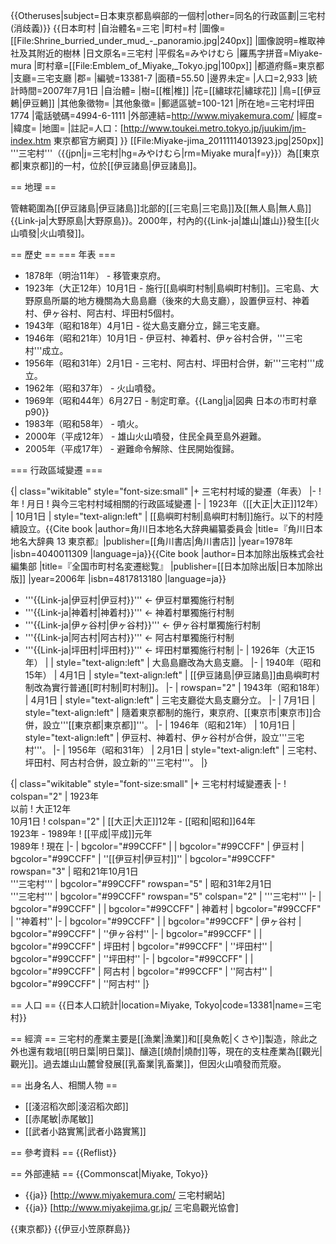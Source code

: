{{Otheruses|subject=日本東京都島嶼部的一個村|other=同名的行政區劃|三宅村 (消歧義)}}
{{日本町村
|自治體名=三宅
|町村=村
|圖像=[[File:Shrine_burried_under_mud_-_panoramio.jpg|240px]]
|圖像說明=椎取神社及其附近的樹林
|日文原名=三宅村
|平假名=みやけむら
|羅馬字拼音=Miyake-mura
|町村章=[[File:Emblem_of_Miyake,_Tokyo.jpg|100px]]
|都道府縣=東京都
|支廳=三宅支廳
|郡=
|編號=13381-7
|面積=55.50
|邊界未定=
|人口=2,933
|統計時間=2007年7月1日
|自治體=
|樹=[[椎|椎]]
|花=[[繡球花|繡球花]]
|鳥=[[伊豆鶇|伊豆鶇]]
|其他象徵物=
|其他象徵=
|郵遞區號=100-121
|所在地=三宅村坪田1774
|電話號碼=4994-6-1111
|外部連結=http://www.miyakemura.com/
|經度=
|緯度=
|地圖=
|註記=人口：[http://www.toukei.metro.tokyo.jp/juukim/jm-index.htm 東京都官方網頁]
}}
[[File:Miyake-jima_20111114013923.jpg|250px]]
'''三宅村'''（{{jpn|j=三宅村|hg=みやけむら|rm=Miyake mura|f=y}}）為[[東京都|東京都]]的一村，位於[[伊豆諸島|伊豆諸島]]。

== 地理 ==

管轄範圍為[[伊豆諸島|伊豆諸島]]北部的[[三宅島|三宅島]]及[[無人島|無人島]]{{Link-ja|大野原島|大野原島}}。2000年，村內的{{Link-ja|雄山|雄山}}發生[[火山噴發|火山噴發]]。

== 歷史 ==
=== 年表 ===
* 1878年（明治11年） - 移管東京府。
* 1923年（大正12年）10月1日 - 施行[[島嶼町村制|島嶼町村制]]。三宅島、大野原島所屬的地方機關為大島島廳（後來的大島支廳），設置伊豆村、神着村、伊ヶ谷村、阿古村、坪田村5個村。
* 1943年（昭和18年）4月1日 - 從大島支廳分立，歸三宅支廳。
* 1946年（昭和21年）10月1日 - 伊豆村、神着村、伊ヶ谷村合併，'''三宅村'''成立。
* 1956年（昭和31年）2月1日 - 三宅村、阿古村、坪田村合併，新'''三宅村'''成立。
* 1962年（昭和37年） - 火山噴發。
* 1969年（昭和44年）6月27日 - 制定町章。<ref>{{Lang|ja|図典 日本の市町村章 p90}}</ref>
* 1983年（昭和58年） - 噴火。
* 2000年（平成12年） - 雄山火山噴發，住民全員至島外避難。
* 2005年（平成17年） - 避難命令解除、住民開始復歸。

=== 行政區域變遷 ===

{| class="wikitable" style="font-size:small"
|+ 三宅村村域的變遷（年表）
|-
! 年
! 月日
! 與今三宅村村域相關的行政區域變遷
|-
| 1923年（[[大正|大正]]12年）
| 10月1日
| style="text-align:left" | [[島嶼町村制|島嶼町村制]]施行。以下的村陸續設立。<ref>{{Cite book |author=角川日本地名大辞典編纂委員会 |title=『角川日本地名大辞典 13 東京都』|publisher=[[角川書店|角川書店]] |year=1978年 |isbn=4040011309 |language=ja}}</ref><ref>{{Cite book |author=日本加除出版株式会社編集部 |title=『全国市町村名変遷総覧』 |publisher=[[日本加除出版|日本加除出版]] |year=2006年 |isbn=4817813180 |language=ja}}</ref>
* '''{{Link-ja|伊豆村|伊豆村}}''' ← 伊豆村單獨施行村制
* '''{{Link-ja|神着村|神着村}}''' ← 神着村單獨施行村制
* '''{{Link-ja|伊ヶ谷村|伊ヶ谷村}}''' ← 伊ヶ谷村單獨施行村制
* '''{{Link-ja|阿古村|阿古村}}''' ← 阿古村單獨施行村制
* '''{{Link-ja|坪田村|坪田村}}''' ← 坪田村單獨施行村制
|-
| 1926年（大正15年）
|
| style="text-align:left" | 大島島廳改為大島支廳。
|-
| 1940年（昭和15年）
| 4月1日
| style="text-align:left" | [[伊豆諸島|伊豆諸島]]由島嶼町村制改為實行普通[[町村制|町村制]]。
|-
| rowspan="2" | 1943年（昭和18年）
| 4月1日
| style="text-align:left" | 三宅支廳從大島支廳分立。
|-
| 7月1日
| style="text-align:left" | 隨着東京都制的施行，東京府、[[東京市|東京市]]合併，設立'''[[東京都|東京都]]'''。
|-
| 1946年（昭和21年）
| 10月1日
| style="text-align:left" | 伊豆村、神着村、伊ヶ谷村が合併，設立'''三宅村'''。
|-
| 1956年（昭和31年）
| 2月1日 
| style="text-align:left" | 三宅村、坪田村、阿古村合併，設立新的'''三宅村'''。
|}

{| class="wikitable" style="font-size:small"
|+ 三宅村村域變遷表
|-
! colspan="2" | 1923年<br />以前
! 大正12年<br />10月1日
! colspan="2" | [[大正|大正]]12年 - [[昭和|昭和]]64年<br/>1923年 - 1989年
! [[平成|平成]]元年<br/>1989年
! 現在
|-
| bgcolor="#99CCFF" |
| bgcolor="#99CCFF" | 伊豆村
| bgcolor="#99CCFF" | ''[[伊豆村|伊豆村]]''
| bgcolor="#99CCFF" rowspan="3" | 昭和21年10月1日<br />'''三宅村'''
| bgcolor="#99CCFF" rowspan="5" | 昭和31年2月1日<br />'''三宅村'''
| bgcolor="#99CCFF" rowspan="5" colspan="2" | '''三宅村'''
|-
| bgcolor="#99CCFF" |
| bgcolor="#99CCFF" | 神着村
| bgcolor="#99CCFF" | ''神着村''
|-
| bgcolor="#99CCFF" |
| bgcolor="#99CCFF" | 伊ヶ谷村
| bgcolor="#99CCFF" | ''伊ヶ谷村''
|-
| bgcolor="#99CCFF" |
| bgcolor="#99CCFF" | 坪田村
| bgcolor="#99CCFF" | ''坪田村''
| bgcolor="#99CCFF" | ''坪田村''
|-
| bgcolor="#99CCFF" |
| bgcolor="#99CCFF" | 阿古村
| bgcolor="#99CCFF" | ''阿古村''
| bgcolor="#99CCFF" | ''阿古村''
|}

== 人口 ==
{{日本人口統計|location=Miyake, Tokyo|code=13381|name=三宅村}}

== 經濟 ==
三宅村的產業主要是[[漁業|漁業]]和[[臭魚乾|くさや]]製造，除此之外也還有栽培[[明日葉|明日葉]]、釀造[[燒酎|燒酎]]等，現在的支柱產業為[[觀光|觀光]]。過去雄山山麓曾發展[[乳畜業|乳畜業]]，但因火山噴發而荒廢。

== 出身名人、相關人物 ==
* [[淺沼稻次郎|淺沼稻次郎]]
* [[赤尾敏|赤尾敏]]
* [[武者小路實篤|武者小路實篤]]

== 參考資料 ==
{{Reflist}}

== 外部連結 ==
{{Commonscat|Miyake, Tokyo}}
* {{ja}} [http://www.miyakemura.com/ 三宅村網站]
* {{ja}} [http://www.miyakejima.gr.jp/ 三宅島觀光協會]

{{東京都}}
{{伊豆小笠原群島}}